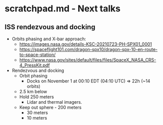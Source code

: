 # scratchpad.md - Next talks

## ISS rendezvous and docking

* Orbits phasing and X-bar approach:
    * https://images.nasa.gov/details-KSC-20210723-PH-SPX01_0001
    * https://spaceflight101.com/dragon-spx10/dragon-spx-10-en-route-to-space-station/
    * https://www.nasa.gov/sites/default/files/files/SpaceX_NASA_CRS-4_PressKit.pdf
* Rendezvous and docking
    * Orbit phasing
        * Docks on November 1 at 00:10 EDT (04:10 UTC) => 22h (\~14 orbits)
    * 2.5 km below
    * Hold 250 meters
        * Lidar and thermal imagers.
    * Keep out sphere - 200 meters
        * 30 meters
        * 10 meters
